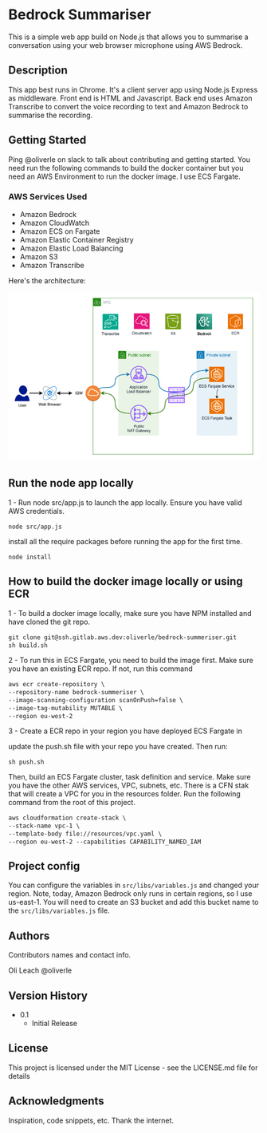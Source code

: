 # Bedrock Summariser

This is a simple web app build on Node.js that allows you to summarise a conversation using your web browser microphone using AWS Bedrock. 


## Description

This app best runs in Chrome. It's a client server app using Node.js Express as middleware.  Front end is HTML and Javascript. Back end uses Amazon Transcribe to convert the voice recording to text and Amazon Bedrock to summarise the recording.


## Getting Started

Ping @oliverle on slack to talk about contributing and getting started. You need run the following commands to build the docker container but you need an AWS Environment to run the docker image. I use ECS Fargate. 


### AWS Services Used

  - Amazon Bedrock
  - Amazon CloudWatch
  - Amazon ECS on Fargate
  - Amazon Elastic Container Registry
  - Amazon Elastic Load Balancing
  - Amazon S3
  - Amazon Transcribe


Here's the architecture:

![High-Level Architecture](src/assets/img/bedrock-architecture.jpg)


## Run the node app locally

1 - Run node src/app.js to launch the app locally. Ensure you have valid AWS credentials.

```
node src/app.js
```

install all the require packages before running the app for the first time.

```
node install
```

## How to build the docker image locally or using ECR

1 - To build a docker image locally, make sure you have NPM installed and have cloned the git repo.

```
git clone git@ssh.gitlab.aws.dev:oliverle/bedrock-summeriser.git
sh build.sh
```

2 -  To run this in ECS Fargate, you need to build the image first. Make sure you have an existing ECR repo. If not, run this command

```
aws ecr create-repository \
--repository-name bedrock-summeriser \
--image-scanning-configuration scanOnPush=false \
--image-tag-mutability MUTABLE \
--region eu-west-2
```

3 - Create a ECR repo in your region you have deployed ECS Fargate in

update the push.sh file with your repo you have created. Then run:

```
sh push.sh
```

Then, build an ECS Fargate cluster, task definition and service. Make sure you have the other AWS services, VPC, subnets, etc. 
There is a CFN stak that will create a VPC for you in the resources folder. Run the following command from the root of this project.

```
aws cloudformation create-stack \
--stack-name vpc-1 \
--template-body file://resources/vpc.yaml \
--region eu-west-2 --capabilities CAPABILITY_NAMED_IAM
```

## Project config

You can configure the variables in ```src/libs/variables.js``` and changed your region. Note, today, Amazon Bedrock only runs in certain regions, so I use us-east-1. You will need to create an S3 bucket and add this bucket name to the ```src/libs/variables.js``` file.


## Authors

Contributors names and contact info.

Oli Leach @oliverle


## Version History

* 0.1
    * Initial Release

## License


This project is licensed under the MIT License - see the LICENSE.md file for details

## Acknowledgments


Inspiration, code snippets, etc. Thank the internet.